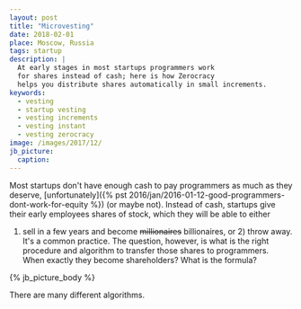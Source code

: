 ```yaml
---
layout: post
title: "Microvesting"
date: 2018-02-01
place: Moscow, Russia
tags: startup
description: |
  At early stages in most startups programmers work
  for shares instead of cash; here is how Zerocracy
  helps you distribute shares automatically in small increments.
keywords:
  - vesting
  - startup vesting
  - vesting increments
  - vesting instant
  - vesting zerocracy
image: /images/2017/12/
jb_picture:
  caption:
---
```


Most startups don't have enough cash to pay programmers as much as
they deserve, [unfortunately]({% pst 2016/jan/2016-01-12-good-programmers-dont-work-for-equity %})
(or maybe not). Instead of cash, startups give their early employees
shares of stock, which they will be able to either
1) sell in a few years and become <del>millionaires</del> billionaires,
or 2) throw away. It's a common practice. The question, however, is what
is the right procedure and algorithm to transfer those shares to programmers.
When exactly they become shareholders? What is the formula?

<!--more-->

{% jb_picture_body %}

There are many different algorithms.
